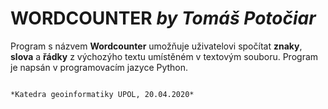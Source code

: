 # WORDCOUNTER *by Tomáš Potočiar*

Program s názvem **Wordcounter** umožňuje uživatelovi spočítat **znaky**, **slova** a **řádky** z výchozýho textu umístěném v textovým souboru.
Program je napsán v programovacím jazyce Python.

                                                                                   *Katedra geoinformatiky UPOL, 20.04.2020*

